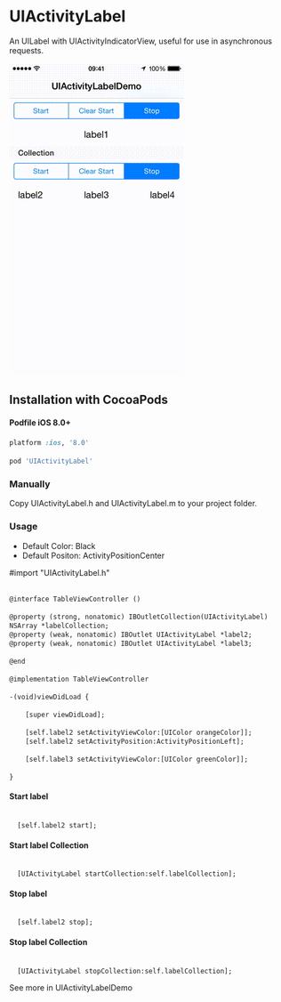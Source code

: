 # UIActivityLabel

An UILabel with UIActivityIndicatorView, useful for use in asynchronous requests.

![](https://github.com/GuilhermeMachado/UIActivityLabel/blob/master/Resources/demo.gif)

## Installation with CocoaPods

#### Podfile iOS 8.0+

```ruby
platform :ios, '8.0'

pod 'UIActivityLabel'
```
### Manually

Copy UIActivityLabel.h and UIActivityLabel.m to your project folder.

### Usage

* Default Color: Black
* Default Positon: ActivityPositionCenter

#import "UIActivityLabel.h"

```obj-c

@interface TableViewController ()

@property (strong, nonatomic) IBOutletCollection(UIActivityLabel) NSArray *labelCollection;
@property (weak, nonatomic) IBOutlet UIActivityLabel *label2;
@property (weak, nonatomic) IBOutlet UIActivityLabel *label3;

@end

@implementation TableViewController

-(void)viewDidLoad {
    
    [super viewDidLoad];
    
    [self.label2 setActivityViewColor:[UIColor orangeColor]];
    [self.label2 setActivityPosition:ActivityPositionLeft];
    
    [self.label3 setActivityViewColor:[UIColor greenColor]];

}
```

#### Start label
```obj-c

  [self.label2 start];

```

#### Start label Collection
```obj-c

  [UIActivityLabel startCollection:self.labelCollection];

```

#### Stop label
```obj-c

  [self.label2 stop];

```

#### Stop label Collection
```obj-c

  [UIActivityLabel stopCollection:self.labelCollection];

```

See more in UIActivityLabelDemo

